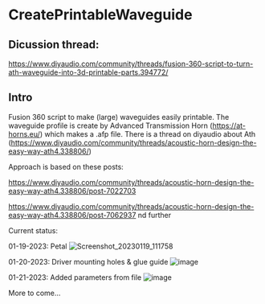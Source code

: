 # CreatePrintableWaveguide

## Dicussion thread:
https://www.diyaudio.com/community/threads/fusion-360-script-to-turn-ath-waveguide-into-3d-printable-parts.394772/

## Intro
Fusion 360 script to make (large) waveguides easily printable. The waveguide profile is create by Advanced Transmission Horn (https://at-horns.eu/) which makes a .afp file.
There is a thread on diyaudio about Ath (https://www.diyaudio.com/community/threads/acoustic-horn-design-the-easy-way-ath4.338806/)

Approach is based on these posts: 

https://www.diyaudio.com/community/threads/acoustic-horn-design-the-easy-way-ath4.338806/post-7022703

https://www.diyaudio.com/community/threads/acoustic-horn-design-the-easy-way-ath4.338806/post-7062937 nd further

Current status:

01-19-2023: Petal
![Screenshot_20230119_111758](https://user-images.githubusercontent.com/44003942/213574790-abd2473b-97b5-438c-bc57-b0de4a11ff13.png)

01-20-2023: Driver mounting holes & glue guide
![image](https://user-images.githubusercontent.com/44003942/213812553-c574785c-e9ea-44f2-af94-7911fdec15be.png)

01-21-2023: Added parameters from file
![image](https://user-images.githubusercontent.com/44003942/213865302-409682d7-2b58-4e13-9a36-2aefd52325eb.png)



More to come...

